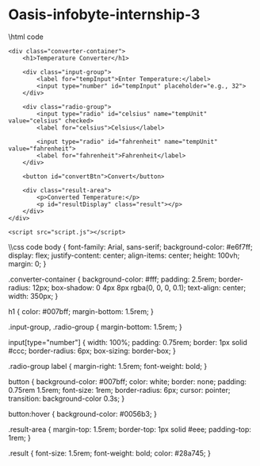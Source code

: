 # Oasis-infobyte-internship-3
\\html code
<!DOCTYPE html>
<html lang="en">
<head>
    <meta charset="UTF-8">
    <meta name="viewport" content="width=device-width, initial-scale=1.0">
    <title>Temperature Converter</title>
    <link rel="stylesheet" href="style.css">
</head>
<body>

    <div class="converter-container">
        <h1>Temperature Converter</h1>

        <div class="input-group">
            <label for="tempInput">Enter Temperature:</label>
            <input type="number" id="tempInput" placeholder="e.g., 32">
        </div>

        <div class="radio-group">
            <input type="radio" id="celsius" name="tempUnit" value="celsius" checked>
            <label for="celsius">Celsius</label>

            <input type="radio" id="fahrenheit" name="tempUnit" value="fahrenheit">
            <label for="fahrenheit">Fahrenheit</label>
        </div>

        <button id="convertBtn">Convert</button>

        <div class="result-area">
            <p>Converted Temperature:</p>
            <p id="resultDisplay" class="result"></p>
        </div>
    </div>

    <script src="script.js"></script>
</body>
</html>
\\css code
body {
    font-family: Arial, sans-serif;
    background-color: #e6f7ff;
    display: flex;
    justify-content: center;
    align-items: center;
    height: 100vh;
    margin: 0;
}

.converter-container {
    background-color: #fff;
    padding: 2.5rem;
    border-radius: 12px;
    box-shadow: 0 4px 8px rgba(0, 0, 0, 0.1);
    text-align: center;
    width: 350px;
}

h1 {
    color: #007bff;
    margin-bottom: 1.5rem;
}

.input-group, .radio-group {
    margin-bottom: 1.5rem;
}

input[type="number"] {
    width: 100%;
    padding: 0.75rem;
    border: 1px solid #ccc;
    border-radius: 6px;
    box-sizing: border-box;
}

.radio-group label {
    margin-right: 1.5rem;
    font-weight: bold;
}

button {
    background-color: #007bff;
    color: white;
    border: none;
    padding: 0.75rem 1.5rem;
    font-size: 1rem;
    border-radius: 6px;
    cursor: pointer;
    transition: background-color 0.3s;
}

button:hover {
    background-color: #0056b3;
}

.result-area {
    margin-top: 1.5rem;
    border-top: 1px solid #eee;
    padding-top: 1rem;
}

.result {
    font-size: 1.5rem;
    font-weight: bold;
    color: #28a745;
}
